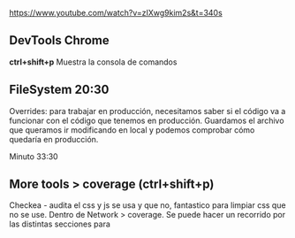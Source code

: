 https://www.youtube.com/watch?v=zIXwg9kim2s&t=340s

## DevTools Chrome

**ctrl+shift+p** Muestra la consola de comandos 

## FileSystem 20:30
  Overrides: para trabajar en producción, necesitamos saber si el código va a funcionar con el código que tenemos en producción. 
  Guardamos el archivo que queramos ir modificando en local y podemos comprobar cómo quedaría en producción.

Minuto 33:30
## More tools > coverage (ctrl+shift+p)
Checkea - audita el css y js se usa y que no, fantastico para limpiar css que no se use.
Dentro de Network > coverage. Se puede hacer un recorrido por las distintas secciones para 
